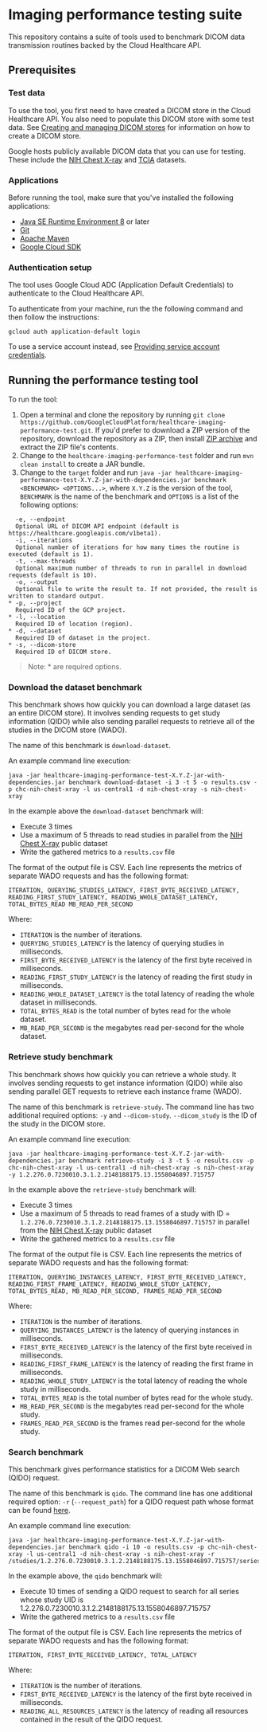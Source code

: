 
# Imaging performance testing suite

This repository contains a suite of tools used to benchmark DICOM data
transmission routines backed by the Cloud Healthcare API.

## Prerequisites

### Test data

To use the tool, you first need to have created a DICOM store in the Cloud
Healthcare API. You also need to populate this DICOM store with some
test data. See [Creating and managing DICOM
stores](https://cloud.google.com/healthcare/docs/how-tos/dicom)
for information on how to create a DICOM store.

Google hosts publicly available DICOM data that you can use for testing.
These include the
[NIH Chest X-ray](https://cloud.google.com/healthcare/docs/resources/public-datasets/nih-chest)
and [TCIA](https://cloud.google.com/healthcare/docs/resources/public-datasets/tcia)
datasets.

### Applications

Before running the tool, make sure that you've installed the following applications:

- [Java SE Runtime Environment 8](https://www.oracle.com/technetwork/java/javase/downloads/index.html) or later
- [Git](https://git-scm.com/)
- [Apache Maven](https://maven.apache.org/)
- [Google Cloud SDK](https://cloud.google.com/sdk/)

### Authentication setup

The tool uses Google Cloud ADC (Application Default Credentials) to authenticate
to the Cloud Healthcare API.

To authenticate from your machine, run the the following command and then follow
the instructions:

    gcloud auth application-default login

To use a service account instead, see [Providing service account credentials](https://cloud.google.com/docs/authentication/production#providing_service_account_credentials).

## Running the performance testing tool

To run the tool:

1. Open a terminal and clone the repository by running `git clone
   https://github.com/GoogleCloudPlatform/healthcare-imaging-performance-test.git`.
   If you'd prefer to download a ZIP version of the repository, download the
   repository as a ZIP, then install
   [ZIP archive](https://github.com/GoogleCloudPlatform/healthcare-imaging-performance-test/archive/master.zip)
   and extract the ZIP file's contents.
2. Change to the `healthcare-imaging-performance-test` folder and run `mvn clean install` to create a JAR bundle.
3. Change to the `target` folder and run `java -jar healthcare-imaging-performance-test-X.Y.Z-jar-with-dependencies.jar benchmark <BENCHMARK> <OPTIONS...>`,
   where `X.Y.Z` is the version of the tool, `BENCHMARK` is the name of the benchmark and `OPTIONS` is a list of the following options:
  
```
  -e, --endpoint
  Optional URL of DICOM API endpoint (default is https://healthcare.googleapis.com/v1beta1).
  -i, --iterations
  Optional number of iterations for how many times the routine is executed (default is 1).
  -t, --max-threads
  Optional maximum number of threads to run in parallel in download requests (default is 10).
  -o, --output
  Optional file to write the result to. If not provided, the result is written to standard output.
* -p, --project
  Required ID of the GCP project.
* -l, --location
  Required ID of location (region).
* -d, --dataset
  Required ID of dataset in the project.
* -s, --dicom-store
  Required ID of DICOM store.
```

> Note: * are required options. 

### Download the dataset benchmark

This benchmark shows how quickly you can download a large dataset (as an entire DICOM store).
It involves sending requests to get study information (QIDO) while also sending parallel requests to
retrieve all of the studies in the DICOM store (WADO).

The name of this benchmark is `download-dataset`.

An example command line execution:

    java -jar healthcare-imaging-performance-test-X.Y.Z-jar-with-dependencies.jar benchmark download-dataset -i 3 -t 5 -o results.csv -p chc-nih-chest-xray -l us-central1 -d nih-chest-xray -s nih-chest-xray

In the example above the `download-dataset` benchmark will:

* Execute 3 times
* Use a maximum of 5 threads to read studies in parallel from the [NIH Chest X-ray](https://cloud.google.com/healthcare/docs/resources/public-datasets/nih-chest#cloud-healthcare-api) public dataset
* Write the gathered metrics to a `results.csv` file

The format of the output file is CSV. Each line represents the metrics of separate WADO requests and
has the following format:

    ITERATION, QUERYING_STUDIES_LATENCY, FIRST_BYTE_RECEIVED_LATENCY, READING_FIRST_STUDY_LATENCY, READING_WHOLE_DATASET_LATENCY, TOTAL_BYTES_READ MB_READ_PER_SECOND

Where:
- `ITERATION` is the number of iterations.
- `QUERYING_STUDIES_LATENCY` is the latency of querying studies in milliseconds.
- `FIRST_BYTE_RECEIVED_LATENCY` is the latency of the first byte received in milliseconds.
- `READING_FIRST_STUDY_LATENCY` is the latency of reading the first study in milliseconds.
- `READING_WHOLE_DATASET_LATENCY` is the total latency of reading the whole dataset in milliseconds.
- `TOTAL_BYTES_READ` is the total number of bytes read for the whole dataset.
- `MB_READ_PER_SECOND` is the megabytes read per-second for the whole dataset.

### Retrieve study benchmark

This benchmark shows how quickly you can retrieve a whole study. It involves sending requests to get instance information (QIDO) while also sending
parallel GET requests to retrieve each instance frame (WADO).

The name of this benchmark is `retrieve-study`. The command line has two additional required options:
`-y` and `--dicom-study`. `--dicom_study` is the ID of the study in the DICOM store.

An example command line execution:

    java -jar healthcare-imaging-performance-test-X.Y.Z-jar-with-dependencies.jar benchmark retrieve-study -i 3 -t 5 -o results.csv -p chc-nih-chest-xray -l us-central1 -d nih-chest-xray -s nih-chest-xray -y 1.2.276.0.7230010.3.1.2.2148188175.13.1558046897.715757

In the example above the `retrieve-study` benchmark will:

* Execute 3 times
* Use a maximum of 5 threads to read frames of a study with ID = `1.2.276.0.7230010.3.1.2.2148188175.13.1558046897.715757` in parallel from the [NIH Chest X-ray](https://cloud.google.com/healthcare/docs/resources/public-datasets/nih-chest#cloud-healthcare-api)
public dataset
* Write the gathered metrics to a `results.csv` file

The format of the output file is CSV. Each line represents the metrics of separate WADO requests and
has the following format:

    ITERATION, QUERYING_INSTANCES_LATENCY, FIRST_BYTE_RECEIVED_LATENCY, READING_FIRST_FRAME_LATENCY, READING_WHOLE_STUDY_LATENCY, TOTAL_BYTES_READ, MB_READ_PER_SECOND, FRAMES_READ_PER_SECOND

Where:
- `ITERATION` is the number of iterations.
- `QUERYING_INSTANCES_LATENCY` is the latency of querying instances in milliseconds.
- `FIRST_BYTE_RECEIVED_LATENCY` is the latency of the first byte received in milliseconds.
- `READING_FIRST_FRAME_LATENCY` is the latency of reading the first frame in milliseconds.
- `READING_WHOLE_STUDY_LATENCY` is the total latency of reading the whole study in milliseconds.
- `TOTAL_BYTES_READ` is the total number of bytes read for the whole study.
- `MB_READ_PER_SECOND` is the megabytes read per-second for the whole study.
- `FRAMES_READ_PER_SECOND` is the frames read per-second for the whole study.


### Search benchmark

This benchmark gives performance statistics for a DICOM Web search (QIDO) request.

The name of this benchmark is `qido`. The command line has one additional required option: `-r` (`--request_path`) for a QIDO request path whose
format can be found [here](http://dicom.nema.org/medical/dicom/current/output/html/part18.html#sect_10.6).

An example command line execution:

    java -jar healthcare-imaging-performance-test-X.Y.Z-jar-with-dependencies.jar benchmark qido -i 10 -o results.csv -p chc-nih-chest-xray -l us-central1 -d nih-chest-xray -s nih-chest-xray -r /studies/1.2.276.0.7230010.3.1.2.2148188175.13.1558046897.715757/series

In the example above, the `qido` benchmark will:

* Execute 10 times of sending a QIDO request to search for all series whose study UID is 1.2.276.0.7230010.3.1.2.2148188175.13.1558046897.715757
* Write the gathered metrics to a `results.csv` file

The format of the output file is CSV. Each line represents the metrics of separate WADO requests and
has the following format:

    ITERATION, FIRST_BYTE_RECEIVED_LATENCY, TOTAL_LATENCY

Where:
- `ITERATION` is the number of iterations.
- `FIRST_BYTE_RECEIVED_LATENCY` is the latency of the first byte received in milliseconds.
- `READING_ALL_RESOURCES_LATENCY` is the latency of reading all resources contained in the result of the QIDO request.
